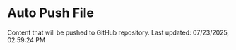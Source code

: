 # Auto Push File

Content that will be pushed to GitHub repository.
Last updated: 07/23/2025, 02:59:24 PM